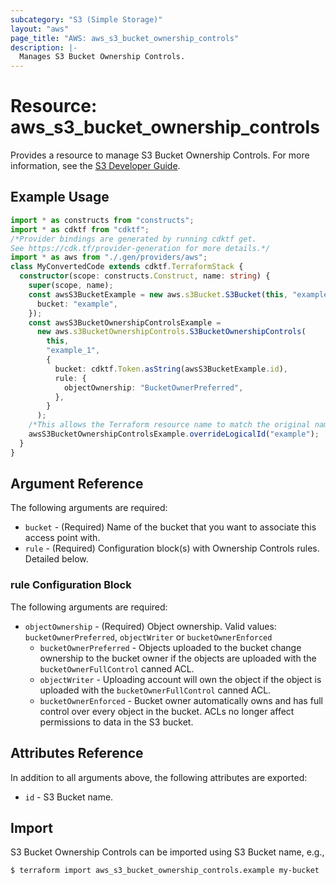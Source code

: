 ```yaml
---
subcategory: "S3 (Simple Storage)"
layout: "aws"
page_title: "AWS: aws_s3_bucket_ownership_controls"
description: |-
  Manages S3 Bucket Ownership Controls.
---
```


# Resource: aws_s3_bucket_ownership_controls

Provides a resource to manage S3 Bucket Ownership Controls. For more information, see the [S3 Developer Guide](https://docs.aws.amazon.com/AmazonS3/latest/dev/about-object-ownership.html).

## Example Usage

```typescript
import * as constructs from "constructs";
import * as cdktf from "cdktf";
/*Provider bindings are generated by running cdktf get.
See https://cdk.tf/provider-generation for more details.*/
import * as aws from "./.gen/providers/aws";
class MyConvertedCode extends cdktf.TerraformStack {
  constructor(scope: constructs.Construct, name: string) {
    super(scope, name);
    const awsS3BucketExample = new aws.s3Bucket.S3Bucket(this, "example", {
      bucket: "example",
    });
    const awsS3BucketOwnershipControlsExample =
      new aws.s3BucketOwnershipControls.S3BucketOwnershipControls(
        this,
        "example_1",
        {
          bucket: cdktf.Token.asString(awsS3BucketExample.id),
          rule: {
            objectOwnership: "BucketOwnerPreferred",
          },
        }
      );
    /*This allows the Terraform resource name to match the original name. You can remove the call if you don't need them to match.*/
    awsS3BucketOwnershipControlsExample.overrideLogicalId("example");
  }
}

```

## Argument Reference

The following arguments are required:

* `bucket` - (Required) Name of the bucket that you want to associate this access point with.
* `rule` - (Required) Configuration block(s) with Ownership Controls rules. Detailed below.

### rule Configuration Block

The following arguments are required:

* `objectOwnership` - (Required) Object ownership. Valid values: `bucketOwnerPreferred`, `objectWriter` or `bucketOwnerEnforced`
    * `bucketOwnerPreferred` - Objects uploaded to the bucket change ownership to the bucket owner if the objects are uploaded with the `bucketOwnerFullControl` canned ACL.
    * `objectWriter` - Uploading account will own the object if the object is uploaded with the `bucketOwnerFullControl` canned ACL.
    * `bucketOwnerEnforced` - Bucket owner automatically owns and has full control over every object in the bucket. ACLs no longer affect permissions to data in the S3 bucket.

## Attributes Reference

In addition to all arguments above, the following attributes are exported:

* `id` - S3 Bucket name.

## Import

S3 Bucket Ownership Controls can be imported using S3 Bucket name, e.g.,

```
$ terraform import aws_s3_bucket_ownership_controls.example my-bucket
```

<!-- cache-key: cdktf-0.17.0-pre.15 input-e18ca2e2011796a6eafb976a0f84b16d26cf420c09b7596f073258a040b815a8 -->